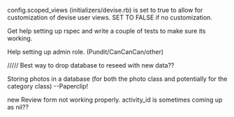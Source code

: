config.scoped_views (initializers/devise.rb) is set to true to allow for customization of devise user views. SET TO FALSE if no customization.



Get help setting up rspec and write a couple of tests to make sure its working.

Help setting up admin role. (Pundit/CanCanCan/other)

///// Best way to drop database to reseed with new data??

Storing photos in a database (for both the photo class and potentially for the category class)
--Paperclip!


new Review form not working properly. activity_id is sometimes coming up as nil??
